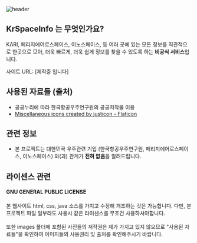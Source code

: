 ![header](https://capsule-render.vercel.app/api?type=waving&color=auto&height=300&section=header&text=KrSpaceInfoWeb&fontSize=70)

## KrSpaceInfo 는 무엇인가요?
KARI, 페리지에어로스페이스, 이노스페이스, 등 여러 곳에 있는 모든 정보를 직관적으로 한곳으로 모아, 더욱 빠르게, 더욱 쉽게 정보를 찾을 수 있도록 하는 <strong>비공식 서비스</strong>입니다.

사이트 URL: [제작중 입니다]

## 사용된 자료들 (출처)
- 공공누리에 따라 한국항공우주연구원의 공공저작물 이용
- <a href="https://www.flaticon.com/free-icons/miscellaneous" title=" miscellaneous icons">Miscellaneous icons created by justicon - Flaticon</a>

## 관련 정보
- 본 프로젝트는 대한민국 우주관련 기업 (한국항공우주연구원, 페리지에어로스페이스, 이노스페이스) 와(과) 관계가 <strong>전혀 없음</strong>을 알려드립니다.

## 라이센스 관련
#### GNU GENERAL PUBLIC LICENSE
본 웹사이트 html, css, java 소스를 가지고 수정해 개조하는 것은 가능합니다. 다만, 본 프로젝트 파일 일부라도 사용시 같은 라이센스를 무조건 사용하셔야합니다.<br/>
<br/>또한 images 폴더에 포함된 사진들의 저작권은 제가 가지고 있지 않으므로 "사용된 자료들"을 확인하여 이미지들의 사용권리 및 출처를 확인해주시기 바랍니다.
